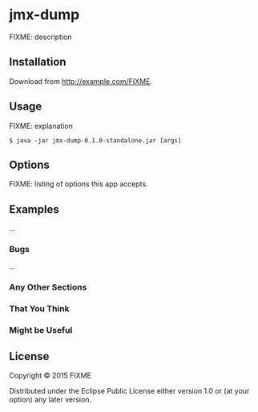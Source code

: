 # jmx-dump

FIXME: description

## Installation

Download from http://example.com/FIXME.

## Usage

FIXME: explanation

    $ java -jar jmx-dump-0.1.0-standalone.jar [args]

## Options

FIXME: listing of options this app accepts.

## Examples

...

### Bugs

...

### Any Other Sections
### That You Think
### Might be Useful

## License

Copyright © 2015 FIXME

Distributed under the Eclipse Public License either version 1.0 or (at
your option) any later version.

